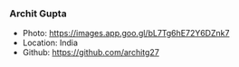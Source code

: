 ### Archit Gupta
- Photo: https://images.app.goo.gl/bL7Tg6hE72Y6DZnk7
- Location: India
- Github: https://github.com/architg27

